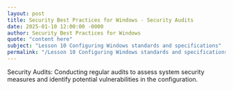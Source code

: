 ```yaml
---
layout: post
title: Security Best Practices for Windows - Security Audits
date: 2025-01-10 12:00:00 -0000
author: Security Best Practices for Windows
quote: "content here"
subject: "Lesson 10 Configuring Windows standards and specifications"
permalink: "/Lesson 10 Configuring Windows standards and specifications/Security Best Practices for Windows/Security Best Practices for Windows - Security Audits"
---
```


Security Audits: Conducting regular audits to assess system security measures and identify potential vulnerabilities in the configuration.
